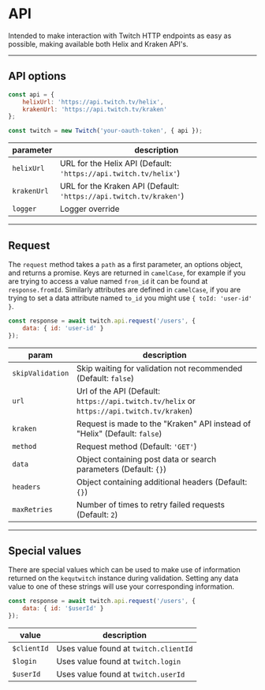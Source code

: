 # API

Intended to make interaction with Twitch HTTP endpoints as easy as possible, making available both Helix and Kraken API's.

---
## API options

```javascript
const api = {
    helixUrl: 'https://api.twitch.tv/helix',
    krakenUrl: 'https://api.twitch.tv/kraken'
};

const twitch = new Twitch('your-oauth-token', { api });
```

| parameter | description |
| - | - |
| `helixUrl` | URL for the Helix API (Default: `'https://api.twitch.tv/helix'`) |
| `krakenUrl` | URL for the Kraken API (Default: `'https://api.twitch.tv/kraken'`) |
| `logger` | Logger override |

---
## Request

The `request` method takes a `path` as a first parameter, an options object, and returns a promise. Keys are returned in `camelCase`, for example if you are trying to access a value named `from_id` it can be found at `response.fromId`. Similarly attributes are defined in `camelCase`, if you are trying to set a data attribute named `to_id` you might use `{ toId: 'user-id' }`.

```javascript
const response = await twitch.api.request('/users', {
    data: { id: 'user-id' }
});
```

| param | description |
| - | - |
| `skipValidation` | Skip waiting for validation not recommended (Default: `false`) |
| `url` | Url of the API (Default: ``https://api.twitch.tv/helix`` or ``https://api.twitch.tv/kraken``) |
| `kraken` | Request is made to the "Kraken" API instead of "Helix" (Default: `false`) |
| `method` | Request method (Default: `'GET'`) |
| `data` | Object containing post data or search parameters (Default: `{}`) |
| `headers` | Object containing additional headers (Default: `{}`) |
| `maxRetries` | Number of times to retry failed requests (Default: `2`) |

---
## Special values

There are special values which can be used to make use of information returned on the `kequtwitch` instance during validation. Setting any data value to one of these strings will use your corresponding information.

```javascript
const response = await twitch.api.request('/users', {
    data: { id: '$userId' }
});
```

| value | description |
| - | - |
| `$clientId` | Uses value found at `twitch.clientId` |
| `$login` | Uses value found at `twitch.login` |
| `$userId` | Uses value found at `twitch.userId` |
